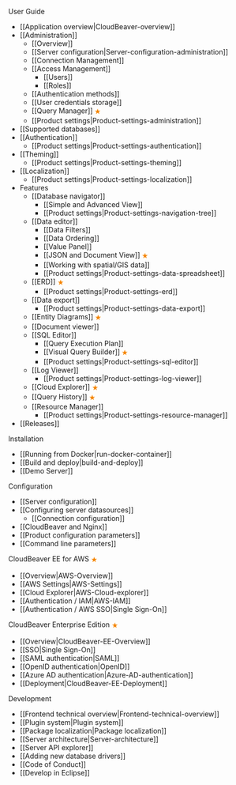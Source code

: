 User Guide  

- [[Application overview|CloudBeaver-overview]]
- [[Administration]]
   - [[Overview]]
   - [[Server configuration|Server-configuration-administration]]
   - [[Connection Management]]
   - [[Access Management]]
     - [[Users]]
     - [[Roles]]
   - [[Authentication methods]]
   - [[User credentials storage]]
   - [[Query Manager]] <img src="images/commercial.png" align="top" vspace="4"/>
   - [[Product settings|Product-settings-administration]]
- [[Supported databases]]
- [[Authentication]]
   - [[Product settings|Product-settings-authentication]]
- [[Theming]]
   - [[Product settings|Product-settings-theming]]
- [[Localization]]
   - [[Product settings|Product-settings-localization]]
- Features
   - [[Database navigator]]
     - [[Simple and Advanced View]]
     - [[Product settings|Product-settings-navigation-tree]]
   - [[Data editor]]
     - [[Data Filters]]
     - [[Data Ordering]]
     - [[Value Panel]]
     - [[JSON and Document View]] <img src="images/commercial.png" align="top" vspace="4"/>
     - [[Working with spatial/GIS data]]
     - [[Product settings|Product-settings-data-spreadsheet]]
   - [[ERD]] <img src="images/commercial.png" align="top" vspace="4"/>
     - [[Product settings|Product-settings-erd]]
   - [[Data export]]
     - [[Product settings|Product-settings-data-export]]
   - [[Entity Diagrams]] <img src="images/commercial.png" align="top" vspace="4"/>
   - [[Document viewer]]
   - [[SQL Editor]]
     - [[Query Execution Plan]]
     - [[Visual Query Builder]] <img src="images/commercial.png" align="top" vspace="4"/>
     - [[Product settings|Product-settings-sql-editor]]
   - [[Log Viewer]]
     - [[Product settings|Product-settings-log-viewer]]
   - [[Cloud Explorer]] <img src="images/commercial.png" align="top" vspace="4"/>
   - [[Query History]] <img src="images/commercial.png" align="top" vspace="4"/>
   - [[Resource Manager]]
     - [[Product settings|Product-settings-resource-manager]]
- [[Releases]] <!-- CMD:SKIP -->

Installation  

- [[Running from Docker|run-docker-container]]
- [[Build and deploy|build-and-deploy]]
- [[Demo Server]]

Configuration   

- [[Server configuration]]
- [[Configuring server datasources]]
   - [[Connection configuration]] 
- [[CloudBeaver and Nginx]]
- [[Product configuration parameters]]
- [[Command line parameters]]

CloudBeaver EE for AWS <img src="images/commercial.png" align="top" vspace="4"/>
- [[Overview|AWS-Overview]]
- [[AWS Settings|AWS-Settings]]
- [[Cloud Explorer|AWS-Cloud-explorer]]
- [[Authentication / IAM|AWS-IAM]]
- [[Authentication / AWS SSO|Single Sign-On]]

CloudBeaver Enterprise Edition <img src="images/commercial.png" align="top" vspace="4"/>
- [[Overview|CloudBeaver-EE-Overview]]
- [[SSO|Single Sign-On]]
- [[SAML authentication|SAML]]
- [[OpenID authentication|OpenID]]
- [[Azure AD authentication|Azure-AD-authentication]]
- [[Deployment|CloudBeaver-EE-Deployment]]

Development <!--CMD:SKIP-->

- [[Frontend technical overview|Frontend-technical-overview]] <!--CMD:SKIP-->
- [[Plugin system|Plugin system]] <!--CMD:SKIP-->
- [[Package localization|Package localization]] <!--CMD:SKIP-->
- [[Server architecture|Server-architecture]] <!--CMD:SKIP-->
- [[Server API explorer]] <!--CMD:SKIP-->
- [[Adding new database drivers]] <!--CMD:SKIP-->
- [[Code of Conduct]] <!--CMD:SKIP-->
- [[Develop in Eclipse]] <!--CMD:SKIP-->
